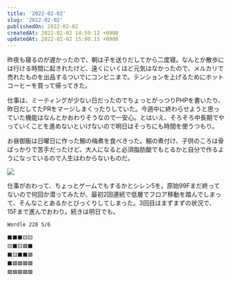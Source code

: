 ```yaml
---
title: '2022-02-02'
slug: '2022-02-02'
publishedOn: 2022-02-02
createdAt: 2022-02-02 14:59:12 +0900
updatedAt: 2022-02-02 15:00:15 +0900
---
```

昨夜も寝るのが遅かったので、朝は子を送りだしてから二度寝。なんとか散歩には行ける時間に起きれたけど、遠くにいくほど元気はなかったので、メルカリで売れたものを出品するついでにコンビニまで。テンションを上げるためにホットコーヒーを買って帰ってきた。

仕事は、ミーティングが少ない日だったのでちょっとがっつりPHPを書いたり、昨日だしてたPRをマージしまくったりしていた。今週中に終わらせようと思っていた機能はなんとかおわりそうなので一安心。とはいえ、そろそろ中長期でやっていくことを進めないといけないので明日はそっちにも時間を使うつもり。

お昼御飯は日曜日に作った鰯の梅煮を食べきった。鰯の煮付け、子供のころは骨ばっかりで苦手だったけど、大人になると必須脂肪酸でもとるかと自分で作るようになっているので人生はわからないものだ。

![](https://lh3.googleusercontent.com/pw/AM-JKLWLbYIJQkjvnP2Yz7XMFWEMx-sjLQkMT3mfQx_8oxt8J5ndnI2np9_Arc6jDik36lPx_lPbAw-12-Uf28SaOUeMbT4r4gPcga1i248NgLIc22bu74dG_5EAdDbhkqsd41pB5ilMzzI5vR_RqBg_P6rNxQ=w1200-no?)

仕事がおわって、ちょっとゲームでもするかとシレン5を。原始99Fまだ終ってないので何回か潜ってみたが、最初2回連続で低層でフロア移動を踏んでしまって、そんなことあるかとびっくりしてしまった。3回目はまずまずの状況で、15Fまで進んでおわり。続きは明日でも。


```
Wordle 228 5/6

⬛⬛⬛🟨🟨
🟨⬛🟨🟩⬛
⬛🟨⬛⬛🟩
⬛🟩🟩🟩🟩
🟩🟩🟩🟩🟩
```
